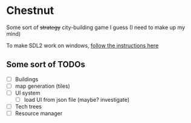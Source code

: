 # Chestnut

Some sort of ~~strategy~~ city-building game I guess (I need to make up my mind)

To make SDL2 work on windows, [follow the instructions here](https://github.com/Rust-SDL2/rust-sdl2#windows-msvc)

## Some sort of TODOs

- [ ] Buildings
- [ ] map generation (tiles)
- [ ] UI system
  - [ ] load UI from json file (maybe? investigate)
- [ ] Tech trees
- [ ] Resource manager